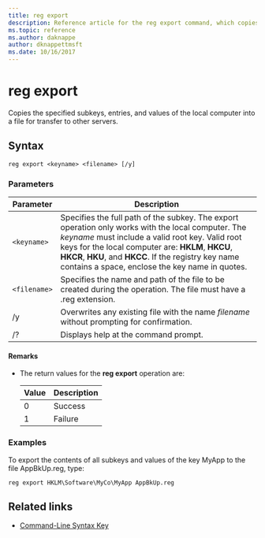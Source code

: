 ```yaml
---
title: reg export
description: Reference article for the reg export command, which copies the specified subkeys, entries, and values of the local computer into a file for transfer to other servers.
ms.topic: reference
ms.author: daknappe
author: dknappettmsft
ms.date: 10/16/2017
---
```



# reg export

Copies the specified subkeys, entries, and values of the local computer into a file for transfer to other servers.

## Syntax

```
reg export <keyname> <filename> [/y]
```

### Parameters

| Parameter | Description |
|--|--|
| `<keyname>` | Specifies the full path of the subkey. The export operation only works with the local computer. The *keyname* must include a valid root key. Valid root keys for the local computer are: **HKLM**, **HKCU**, **HKCR**, **HKU**, and **HKCC**. If the registry key name contains a space, enclose the key name in quotes. |
| `<filename>` | Specifies the name and path of the file to be created during the operation. The file must have a .reg extension. |
| /y | Overwrites any existing file with the name *filename* without prompting for confirmation. |
| /? | Displays help at the command prompt. |

#### Remarks

- The return values for the **reg export** operation are:

    | Value | Description |
    |--|--|
    | 0 | Success |
    | 1 | Failure |

### Examples

To export the contents of all subkeys and values of the key MyApp to the file AppBkUp.reg, type:

```
reg export HKLM\Software\MyCo\MyApp AppBkUp.reg
```

## Related links

- [Command-Line Syntax Key](command-line-syntax-key.md)
